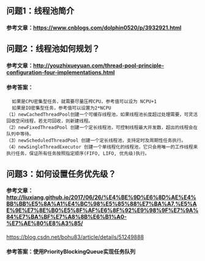## 问题1：线程池简介
#### 参考文章：https://www.cnblogs.com/dolphin0520/p/3932921.html
## 问题2：线程池如何规划？
#### 参考文章：http://youzhixueyuan.com/thread-pool-principle-configuration-four-implementations.html
#### 参考答案：
      如果是CPU密集型任务，就需要尽量压榨CPU，参考值可以设为 NCPU+1
      如果是IO密集型任务，参考值可以设置为2*NCPU
    （1）newCachedThreadPool创建一个可缓存线程池，如果线程池长度超过处理需要，可灵活回收空闲线程，若无可回收，则新建线程。
    （2）newFixedThreadPool 创建一个定长线程池，可控制线程最大并发数，超出的线程会在队列中等待。
    （3）newScheduledThreadPool 创建一个定长线程池，支持定时及周期性任务执行。
    （4）newSingleThreadExecutor 创建一个单线程化的线程池，它只会用唯一的工作线程来执行任务，保证所有任务按照指定顺序(FIFO, LIFO, 优先级)执行。
## 问题3：如何设置任务优先级？
#### 参考文章：http://liuxiang.github.io/2017/06/26/%E4%BE%9D%E6%8D%AE%E4%BB%BB%E5%8A%A1%E4%BC%98%E5%85%88%E7%BA%A7,%E5%AE%9E%E7%8E%B0%E5%8F%AF%E6%8F%92%E9%98%9F%E7%9A%84%E7%BA%BF%E7%A8%8B%E6%B1%A0-%E7%AE%80%E8%A3%85/
https://blog.csdn.net/bohu83/article/details/51249888
#### 参考答案：使用PriorityBlockingQueue实现任务队列
